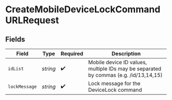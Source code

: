 # CreateMobileDeviceLockCommandURLRequest


## Fields

| Field                                                                                | Type                                                                                 | Required                                                                             | Description                                                                          |
| ------------------------------------------------------------------------------------ | ------------------------------------------------------------------------------------ | ------------------------------------------------------------------------------------ | ------------------------------------------------------------------------------------ |
| `idList`                                                                             | *string*                                                                             | :heavy_check_mark:                                                                   | Mobile device ID values, multiple IDs may be separated by commas (e.g. /id/13,14,15) |
| `lockMessage`                                                                        | *string*                                                                             | :heavy_check_mark:                                                                   | Lock message for the DeviceLock command                                              |